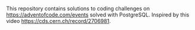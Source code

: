 This repository contains solutions to coding challenges on https://adventofcode.com/events solved with PostgreSQL. Inspired by this video https://cds.cern.ch/record/2706981.
